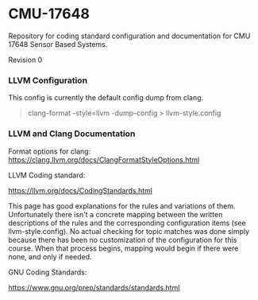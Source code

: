 # CMU-17648
Repository for coding standard configuration and documentation for CMU 17648 Sensor Based Systems.

Revision 0

### LLVM Configuration ###
This config is currently the default config dump from clang.

> clang-format -style=llvm -dump-config > llvm-style.config

### LLVM and Clang Documentation ###
Format options for clang:  
https://clang.llvm.org/docs/ClangFormatStyleOptions.html

LLVM Coding standard:

https://llvm.org/docs/CodingStandards.html

This page has good explanations for the rules and variations of them.  Unfortunately there isn't a concrete mapping between the written descriptions of the rules and the corresponding configuration items (see llvm-style.config).  No actual checking for topic matches was done simply because there has been no customization of the configuration for this course.  When that process begins, mapping would begin if there were none, and only if needed.

GNU Coding Standards:

https://www.gnu.org/prep/standards/standards.html
